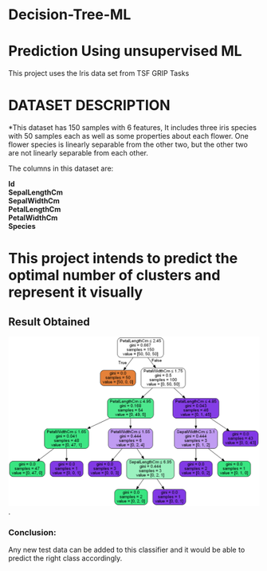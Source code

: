 # Decision-Tree-ML
# Prediction Using unsupervised ML
This project uses the Iris data set from TSF GRIP Tasks

# DATASET DESCRIPTION

*This dataset has 150 samples with 6 features, It includes three iris species with 50 samples each as well as some properties about each flower. One flower species is linearly separable from the other two, but the other two are not linearly separable from each other.

The columns in this dataset are:

**Id**\
**SepalLengthCm**\
**SepalWidthCm**\
**PetalLengthCm**\
**PetalWidthCm**\
**Species**

# This project intends to predict the optimal number of clusters and represent it visually

## Result Obtained

![Visualize_Graph](Dtgraph.png).

### Conclusion:
Any new test data can be added to this classifier and it would be able to predict the right class accordingly.
